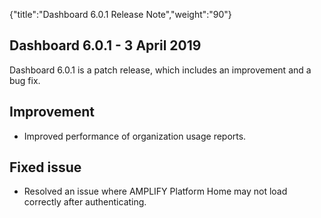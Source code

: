 {"title":"Dashboard 6.0.1 Release Note","weight":"90"}

## Dashboard 6.0.1 - 3 April 2019

Dashboard 6.0.1 is a patch release, which includes an improvement and a bug fix.

## Improvement

* Improved performance of organization usage reports.

## Fixed issue

* Resolved an issue where AMPLIFY Platform Home may not load correctly after authenticating.
